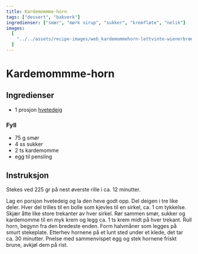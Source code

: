 ```yaml
---
title: Kardemommme-horn
tags: ["dessert", "bakverk"]
ingredienser: ["smør", "mørk sirup", "sukker", "kremfløte", "nelik"]
images:
  [
    "../../assets/recipe-images/web_kardemommehorn-lettvinte-wienerbrød-mandelknytter.jpg",
  ]
---
```


# Kardemommme-horn

## Ingredienser

- 1 prosjon [hvetedeig](./hvetedeig)

### Fyll

- 75 g smør
- 4 ss sukker
- 2 ts kardemomme
- egg til pensling

## Instruksjon

Stekes ved 225 gr på nest øverste rille i ca. 12 minutter.

Lag en porsjon hvetedeig og la den heve godt opp. Del deigen i tre like deler. Hver del trilles til en bolle som kjevles til en sirkel, ca. 1 cm tykkelse. Skjær åtte like store trekanter av hver sirkel. Rør sammen smør, sukker og kardemomme til en myk krem og legg ca. 1 ts krem midt på hver trekant. Rull horn, begynn fra den bredeste enden. Form halvmåner som legges på smurt stekeplate. Etterhev hornene på et lunt sted under et klede, det tar ca. 30 minutter. Pnelse med sammenvispet egg og stek hornene friskt brune, avkjøl dem på rist.
